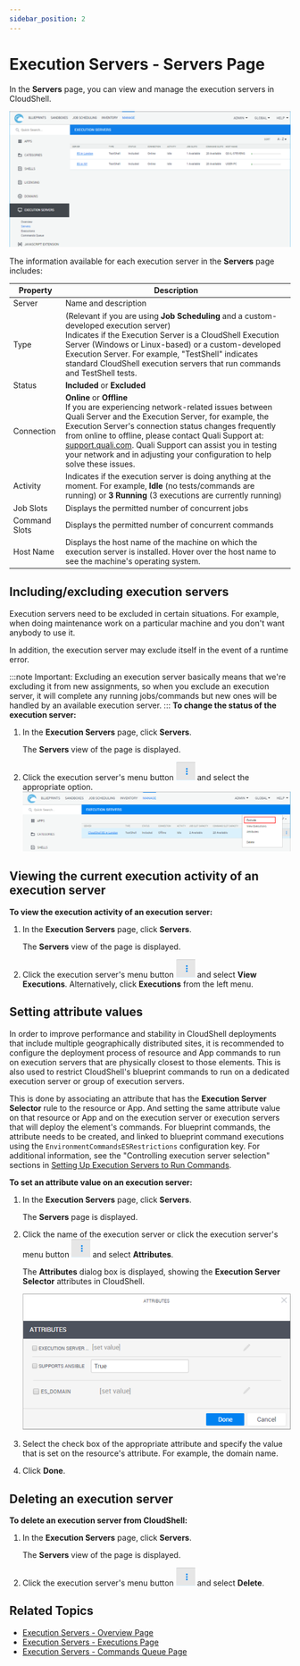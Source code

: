```yaml
---
sidebar_position: 2
---
```


# Execution Servers - Servers Page

In the **Servers** page, you can view and manage the execution servers in CloudShell.

![](/Images/CloudShell-Portal/Manage/ExecutionServersServersPage.png)

The information available for each execution server in the **Servers** page includes:

| Property | Description |
| --- | --- |
| Server | Name and description |
| Type | (Relevant if you are using **Job Scheduling** and a custom-developed execution server)<br/>Indicates if the Execution Server is a CloudShell Execution Server (Windows or Linux-based) or a custom-developed Execution Server. For example, "TestShell" indicates standard CloudShell execution servers that run commands and TestShell tests. |
| Status | **Included** or **Excluded** |
| Connection | **Online** or **Offline**<br/>If you are experiencing network-related issues between Quali Server and the Execution Server, for example, the Execution Server's connection status changes frequently from online to offline, please contact Quali Support at: [support.quali.com](https://support.quali.com/). Quali Support can assist you in testing your network and in adjusting your configuration to help solve these issues. |
| Activity | Indicates if the execution server is doing anything at the moment. For example, **Idle** (no tests/commands are running) or **3 Running** (3 executions are currently running) |
| Job Slots | Displays the permitted number of concurrent jobs |
| Command Slots | Displays the permitted number of concurrent commands |
| Host Name | Displays the host name of the machine on which the execution server is installed. Hover over the host name to see the machine's operating system. |

## Including/excluding execution servers

Execution servers need to be excluded in certain situations. For example, when doing maintenance work on a particular machine and you don't want anybody to use it.

In addition, the execution server may exclude itself in the event of a runtime error.

:::note Important:
Excluding an execution server basically means that we're excluding it from new assignments, so when you exclude an execution server, it will complete any running jobs/commands but new ones will be handled by an available execution server.
:::
**To change the status of the execution server:**

1. In the **Execution Servers** page, click **Servers**.
    
    The **Servers** view of the page is displayed.
    
2. Click the execution server's menu button ![](/Images/CloudShell-Portal/Manage/ExecutionServersServersMenuButton.png) and select the appropriate option.![](/Images/CloudShell-Portal/Manage/ExecutionServersIncludeExclude.png)

## Viewing the current execution activity of an execution server

**To view the execution activity of an execution server:**

1. In the **Execution Servers** page, click **Servers**.
    
    The **Servers** view of the page is displayed.
    
2. Click the execution server's menu button ![](/Images/CloudShell-Portal/Manage/ExecutionServersServersMenuButton.png) and select **View Executions**. Alternatively, click **Executions** from the left menu.

## Setting attribute values

In order to improve performance and stability in CloudShell deployments that include multiple geographically distributed sites, it is recommended to configure the deployment process of resource and App commands to run on execution servers that are physically closest to those elements. This is also used to restrict CloudShell's blueprint commands to run on a dedicated execution server or group of execution servers.

This is done by associating an attribute that has the **Execution Server Selector** rule to the resource or App. And setting the same attribute value on that resource or App and on the execution server or execution servers that will deploy the element's commands. For blueprint commands, the attribute needs to be created, and linked to blueprint command executions using the `EnvironmentCommandsESRestrictions` configuration key. For additional information, see the "Controlling execution server selection" sections in [Setting Up Execution Servers to Run Commands](https://help.quali.com/Online%20Help/0.0/Portal/Content/Admn/Tst-n-Cmd-Exc.htm).

**To set an attribute value on an execution server:**

1. In the **Execution Servers** page, click **Servers**.
    
    The **Servers** page is displayed.
    
2. Click the name of the execution server or click the execution server's menu button ![](/Images/CloudShell-Portal/Manage/ExecutionServersServersMenuButton.png) and select **Attributes**.
    
    The **Attributes** dialog box is displayed, showing the **Execution Server Selector** attributes in CloudShell.
    
    ![](/Images/CloudShell-Portal/Manage/ExecutionServersServersAttributes.png)
    
3. Select the check box of the appropriate attribute and specify the value that is set on the resource's attribute. For example, the domain name.
    
4. Click **Done**.

## Deleting an execution server

**To delete an execution server from CloudShell:**

1. In the **Execution Servers** page, click **Servers**.
    
    The **Servers** view of the page is displayed.
    
2. Click the execution server's menu button ![](/Images/CloudShell-Portal/Manage/ExecutionServersServersMenuButton.png) and select **Delete**.

## Related Topics

- [Execution Servers - Overview Page](https://help.quali.com/Online%20Help/0.0/Portal/Content/CSP/MNG/Mng-Exctn-Srv-Ovrvw.htm)
- [Execution Servers - Executions Page](https://help.quali.com/Online%20Help/0.0/Portal/Content/CSP/MNG/Mng-Exctn-Srv-Exct.htm)
- [Execution Servers - Commands Queue Page](https://help.quali.com/Online%20Help/0.0/Portal/Content/CSP/MNG/Mng-Exctn-Srv-Cmnds.htm)
